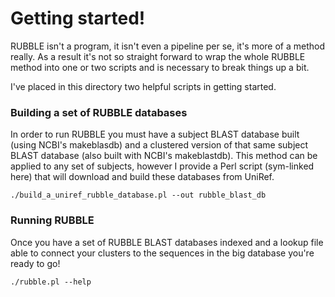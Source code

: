 # Getting started!

RUBBLE isn't a program, it isn't even a pipeline per se, it's more of a method really. As a result it's not so straight forward to wrap the whole RUBBLE method into one or two scripts and is necessary to break things up a bit.

I've placed in this directory two helpful scripts in getting started.

### Building a set of RUBBLE databases

In order to run RUBBLE you must have a subject BLAST database built (using NCBI's makeblasdb) and a clustered version of that same subject BLAST database (also built with NCBI's makeblastdb). This method can be applied to any set of subjects, however I provide a Perl script (sym-linked here) that will download and build these databases from UniRef.

`./build_a_uniref_rubble_database.pl --out rubble_blast_db`


### Running RUBBLE

Once you have a set of RUBBLE BLAST databases indexed and a lookup file able to connect your clusters to the sequences in the big database you're ready to go!

`./rubble.pl --help`